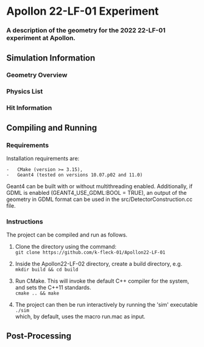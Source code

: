 # Apollon 22-LF-01 Experiment
### A description of the geometry for the 2022 22-LF-01 experiment at Apollon.

## Simulation Information
### Geometry Overview
### Physics List
### Hit Information

## Compiling and Running
### Requirements
Installation requirements are:

    -   CMake (version >= 3.15),
    -   Geant4 (tested on versions 10.07.p02 and 11.0)
    
Geant4 can be built with or without multithreading enabled. Additionally, if GDML is enabled (GEANT4_USE_GDML:BOOL = TRUE), an output of the geometry in GDML format can be used in the src/DetectorConstruction.cc file.

### Instructions
The project can be compiled and run as follows.
1. Clone the directory using the command: <br>
    `git clone https://github.com/k-fleck-01/Apollon22-LF-01`

2. Inside the Apollon22-LF-02 directory, create a build directory, e.g. <br>
   `mkdir build && cd build`

3. Run CMake. This will invoke the default C++ compiler for the system, and sets the C++11 standards. <br>
   `cmake .. && make`

4. The project can then be run interactively by running the 'sim' executable <br>
   `./sim` <br>
    which, by default, uses the macro run.mac as input. 

## Post-Processing